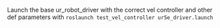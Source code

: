 Launch the base ur_robot_driver with the correct vel controller and other def
parameters with
`roslaunch test_vel_controller ur5e_driver.launch`
